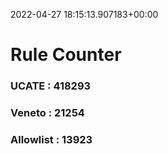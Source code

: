 2022-04-27 18:15:13.907183+00:00
# Rule Counter 
 ### UCATE : 418293

 ### Veneto : 21254

 ### Allowlist : 13923